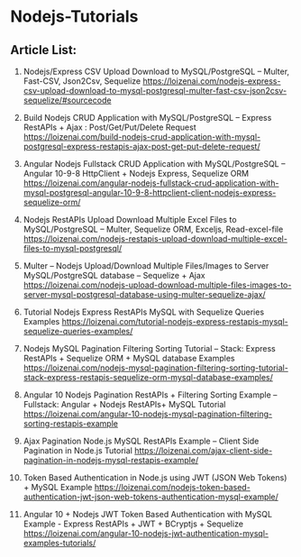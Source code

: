 # Nodejs-Tutorials

Article List:
-------------------
1. Nodejs/Express CSV Upload Download to MySQL/PostgreSQL – Multer, Fast-CSV, Json2Csv, Sequelize
https://loizenai.com/nodejs-express-csv-upload-download-to-mysql-postgresql-multer-fast-csv-json2csv-sequelize/#sourcecode

2. Build Nodejs CRUD Application with MySQL/PostgreSQL – Express RestAPIs + Ajax : Post/Get/Put/Delete Request
https://loizenai.com/build-nodejs-crud-application-with-mysql-postgresql-express-restapis-ajax-post-get-put-delete-request/

3. Angular Nodejs Fullstack CRUD Application with MySQL/PostgreSQL – Angular 10-9-8 HttpClient + Nodejs Express, Sequelize ORM
https://loizenai.com/angular-nodejs-fullstack-crud-application-with-mysql-postgresql-angular-10-9-8-httpclient-client-nodejs-express-sequelize-orm/

4. Nodejs RestAPIs Upload Download Multiple Excel Files to MySQL/PostgreSQL – Multer, Sequelize ORM, Exceljs, Read-excel-file
https://loizenai.com/nodejs-restapis-upload-download-multiple-excel-files-to-mysql-postgresql/

5. Multer – Nodejs Upload/Download Multiple Files/Images to Server MySQL/PostgreSQL database – Sequelize + Ajax
https://loizenai.com/nodejs-upload-download-multiple-files-images-to-server-mysql-postgresql-database-using-multer-sequelize-ajax/

6. Tutorial Nodejs Express RestAPIs MySQL with Sequelize Queries Examples 
https://loizenai.com/tutorial-nodejs-express-restapis-mysql-sequelize-queries-examples/

7. Nodejs MySQL Pagination Filtering Sorting Tutorial – Stack: Express RestAPIs + Sequelize ORM + MySQL database Examples
https://loizenai.com/nodejs-mysql-pagination-filtering-sorting-tutorial-stack-express-restapis-sequelize-orm-mysql-database-examples/

8. Angular 10 Nodejs Pagination RestAPIs + Filtering Sorting Example – Fullstack: Angular + Nodejs RestAPIs+ MySQL Tutorial
https://loizenai.com/angular-10-nodejs-mysql-pagination-filtering-sorting-restapis-example

9. Ajax Pagination Node.js MySQL RestAPIs Example – Client Side Pagination in Node.js Tutorial
https://loizenai.com/ajax-client-side-pagination-in-nodejs-mysql-restapis-example/

10. Token Based Authentication in Node.js using JWT (JSON Web Tokens) + MySQL Example
https://loizenai.com/nodejs-token-based-authentication-jwt-json-web-tokens-authentication-mysql-example/

11. Angular 10 + Nodejs JWT Token Based Authentication with MySQL Example - Express RestAPIs + JWT + BCryptjs + Sequelize
https://loizenai.com/angular-10-nodejs-jwt-authentication-mysql-examples-tutorials/
